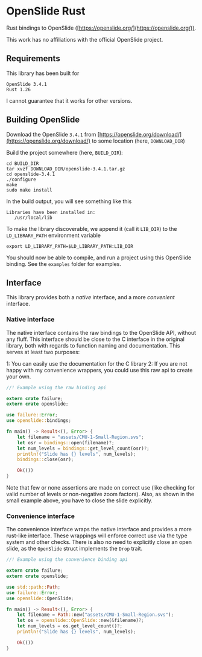 # OpenSlide Rust

Rust bindings to OpenSlide ([https://openslide.org/](https://openslide.org/)).

This work has no affiliations with the official OpenSlide project.

## Requirements

This library has been built for

```
OpenSlide 3.4.1
Rust 1.26
```

I cannot guarantee that it works for other versions.

## Building OpenSlide

Download the OpenSlide `3.4.1` from
[https://openslide.org/download/](https://openslide.org/download/)
to some location (here, `DOWNLOAD_DIR`)

Build the project somewhere (here, `BUILD_DIR`):

```
cd BUILD_DIR
tar xvzf DOWNLOAD_DIR/openslide-3.4.1.tar.gz
cd openslide-3.4.1
./configure
make
sudo make install
```

In the build output, you will see something like this

```
Libraries have been installed in:
   /usr/local/lib
```

To make the library discoverable, we append it (call it `LIB_DIR`) to the `LD_LIBRARY_PATH`
environment variable

```
export LD_LIBRARY_PATH=$LD_LIBRARY_PATH:LIB_DIR
```

You should now be able to compile, and run a project using this OpenSlide binding. See the
`examples` folder for examples.

## Interface

This library provides both a *native* interface, and a more *convenient* interface.

### Native interface

The native interface contains the raw bindings to the OpenSlide API, without any fluff. This
interface should be close to the C interface in the original library, both with regards to function
naming and documentation. This serves at least two purposes:

1: You can easily use the documentation for the C library
2: If you are not happy with my convenience wrappers, you could use this raw api to create your
own.

```rust
//! Example using the raw binding api

extern crate failure;
extern crate openslide;

use failure::Error;
use openslide::bindings;

fn main() -> Result<(), Error> {
    let filename = "assets/CMU-1-Small-Region.svs";
    let osr = bindings::open(filename)?;
    let num_levels = bindings::get_level_count(osr)?;
    println!("Slide has {} levels", num_levels);
    bindings::close(osr);

    Ok(())
}
```

Note that few or none assertions are made on correct use (like checking for valid number of levels
or non-negative zoom factors). Also, as shown in the small example above, you have to close the
slide explicitly.

### Convenience interface

The convenience interface wraps the native interface and provides a more rust-like interface. These
wrappings will enforce correct use via the type system and other checks. There is also no need to
explicitly close an open slide, as the `OpenSlide` struct implements the `Drop` trait.

```rust
//! Example using the convenience binding api

extern crate failure;
extern crate openslide;

use std::path::Path;
use failure::Error;
use openslide::OpenSlide;

fn main() -> Result<(), Error> {
    let filename = Path::new("assets/CMU-1-Small-Region.svs");
    let os = openslide::OpenSlide::new(&filename)?;
    let num_levels = os.get_level_count()?;
    println!("Slide has {} levels", num_levels);

    Ok(())
}
```
